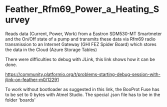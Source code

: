 # Feather_Rfm69_Power_a_Heating_Survey

Reads data (Current, Power, Work) from a Eastron SDM530-MT Smartmeter and the On/Off state of a pump
and transmits these data via Rfm69 radio transmission to an Internet Gateway (GHI FEZ Spider Board)
which stores the data in the Cloud (Azure Storage Tables)

There were difficulties to debug with JLink, this link shows how it can be done.

https://community.platformio.org/t/problems-starting-debug-session-with-jlink-on-feather-m0/12291

To work without bootloader as suggested in this link, the BooProt Fuse has to be set to 0 bytes
with Atmel Studio. The special .json file has to be in the folder 'boards'
